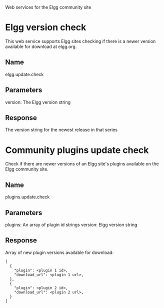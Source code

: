 Web services for the Elgg community site

Elgg version check
==================
This web service supports Elgg sites checking if there is a newer version
available for download at elgg.org.

Name
----
elgg.update.check

Parameters
----------
version: The Elgg version string

Response
--------
The version string for the newest release in that series


Community plugins update check
==============================
Check if there are newer versions of an Elgg site's plugins available on
the Elgg community site.

Name
----
plugins.update.check

Parameters
----------
plugins: An array of plugin id strings
version: Elgg version string

Response
--------
Array of new plugin versions available for download:

```
[
  {
    "plugin": <plugin 1 id>,
    "download_url": <plugin 1 url>,
  },
  {
    "plugin": <plugin 2 id>,
    "download_url": <plugin 2 url>,
  }
]
```